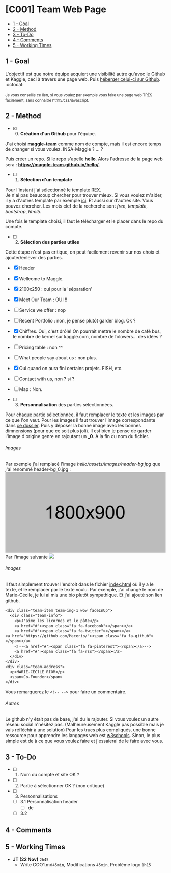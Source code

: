 # [C001] Team Web Page

<!-- toc orderedList:0 depthFrom:2 depthTo:4 -->

- [1 - Goal](#1-goal)
- [2 - Method](#2-method)
- [3 - To-Do](#3-to-do)
- [4 - Comments](#4-comments)
- [5 - Working Times](#5-working-times)

<!-- tocstop -->


## 1 - Goal
L'objectif est que notre équipe acquiert une visibilité autre qu'avec le Github et Kaggle, ceci à travers une page web. Puis [héberger celui-ci sur Github](http://putaindecode.io/fr/articles/github/pages/site-web-gratuit/). :octocat:  

<small>Je vous conseille ce lien, si vous voulez par exemple vous faire une page web TRÈS facilement, sans connaître html5/css/javascript.</small>

## 2 - Method

- [X] 0. **Création d'un Github** pour l'équipe.

J'ai choisi [**maggle-team**]() comme nom de compte, mais il est encore temps de changer si vous voulez. INSA-Maggle ? ... ?  

Puis créer un repo. Si le repo s'apelle **hello**. Alors l'adresse de la page web sera : **https://maggle-team.github.io/hello/**.

- [ ] 1. **Sélection d'un template**  

Pour l'instant j'ai sélectionné le template [REX](http://www.justfreetemplates.com/web-templates/preview/3511.html).  
Je n'ai pas beaucoup chercher pour trouver mieux. Si vous voulez m'aider, il y a d'autres template par exemple [ici](http://www.justfreetemplates.com/web-templates). Et aussi sur d'autres site. Vous pouvez chercher. Les mots clef de la recherche sont *free*, *template*, *bootstrap*, *html5*.

Une fois le template choisi, il faut le télécharger et le placer dans le repo du compte.

- [ ] 2. **Sélection des parties utiles**  

Cette étape n'est pas critique, on peut facilement revenir sur nos choix et ajouter/enlever des parties.  

- [X] Header
- [X] Wellcome to Maggle.
- [X] 2100x250 : oui pour la 'séparation'
- [X] Meet Our Team : OUI !!
- [ ] Service we offer : nop
- [ ] Recent Portfolio : non, je pense plutôt garder blog. Ok ?
- [X] Chiffres. Oui, c'est drôle! On pourrait mettre le nombre de café bus, le nombre de kernel sur kaggle.com, nombre de folowers... des idées ?
- [ ] Pricing table : non ^^
- [ ] What people say about us : non plus.
- [X] Oui quand on aura fini certains projets. FISH, etc.
- [ ] Contact with us, non ? si ?
- [ ] Map : Non.


- [ ] 3. **Personnalisation** des parties sélectionnées.

Pour chaque partie sélectionnée, il faut remplacer le texte et les [images](https://github.com/maggle-team/hello/tree/gh-pages/assets/images) par ce que l'on veut.
Pour les images il faut trouver l'image correspondante dans [ce dossier](https://github.com/maggle-team/hello/tree/gh-pages/assets/images). Puis y déposer la bonne image avec les bonnes dimnensions (pour que ce soit plus joli). Il est bien je pense de garder l'image d'origine genre en rajoutant un **_0**. A la fin du nom du fichier.

###### Images
Par exemple j'ai remplacé l'image *hello/assets/images/header-bg.jpg* que j'ai renommé header-bg_0.jpg :
![](https://github.com/maggle-team/hello/blob/gh-pages/assets/images/header-bg_0.jpg?raw=true)
Par l'image suivante
![](https://github.com/maggle-team/hello/blob/gh-pages/assets/images/header-bg.jpg?raw=true)

###### Images
Il faut simplement trouver l'endroit dans le fichier [index.html](https://github.com/maggle-team/hello/blob/gh-pages/index.html) où il y a le texte, et le remplacer par le texte voulu. Par exemple, j'ai changé le nom de Marie-Cécile, je lui ai mis une bio plutôt sympathique. Et j'ai ajouté son lien github.  

```{html}
<div class="team-item team-img-1 wow fadeInUp">
  <div class="team-info">
    <p>J'aime les licornes et le pâté</p>
    <a href="#"><span class="fa fa-facebook"></span></a>
    <a href="#"><span class="fa fa-twitter"></span></a>
<a href="https://github.com/Macerio/"><span class="fa fa-github"></span></a>
    <!--<a href="#"><span class="fa fa-pinterest"></span></a>-->
    <a href="#"><span class="fa fa-rss"></span></a>
  </div>
</div>
<div class="team-address">
  <p>MARIE-CECILE RIOM</p>
  <span>Co-Founder</span>
</div>
```
Vous remarquerez le `<!-- -->` pour faire un commentaire.

###### Autres

Le github n'y était pas de base, j'ai du le rajouter. Si vous voulez un autre réseau social n'hésitez pas. (Malheureusement Kaggle pas possible mais je vais réfléchir à une solution)
Pour les trucs plus compliqués, une bonne ressource pour apprendre les langages web est [w3schools](http://www.w3schools.com). Sinon, le plus simple est de à ce que vous voulez faire et j'essaierai de le faire avec vous.


## 3 - To-Do
- [ ] 1. Nom du compte et site OK ?
- [ ] 2. Partie à sélectionner OK ? (non critique)  


- [ ] 3. Personnalisations
    - [ ] 3.1 Personnalisation header
        - [ ] de
    - [ ] 3.2

## 4 - Comments


## 5 - Working Times
- **JT (22 Nov)** <code>2h45</code>
    - Write COO1.md<code>45min</code>, Modifications <code>45min</code>, Problème logo <code>1h15</code>
